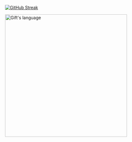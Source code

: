[![GitHub Streak](https://streak-stats.demolab.com?user=cirillojon&theme=tokyonight-duo)](https://git.io/streak-stats)

<img align="center" src="https://github-readme-stats.vercel.app/api/top-langs?username=cirillojon&langs_count=10&show_icons=true&locale=en&layout=compact&theme=tokyonight-duo" alt="Gift's language" width="400px"/>

<!--
**cirillojon/cirillojon** is a ✨ _special_ ✨ repository because its `README.md` (this file) appears on your GitHub profile.

Here are some ideas to get you started:

- 🔭 I’m currently working on ...
- 🌱 I’m currently learning ...
- 👯 I’m looking to collaborate on ...
- 🤔 I’m looking for help with ...
- 💬 Ask me about ...
- 📫 How to reach me: ...
- 😄 Pronouns: ...
- ⚡ Fun fact: ...
-->

